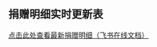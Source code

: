 ## 捐赠明细实时更新表  
[点击此处查看最新捐赠明细（飞书在线文档）](https://hcnx9bzws33o.feishu.cn/wiki/C5j0wKcshiBpsjkbToCcxYaunXd?from=from_copylink)
